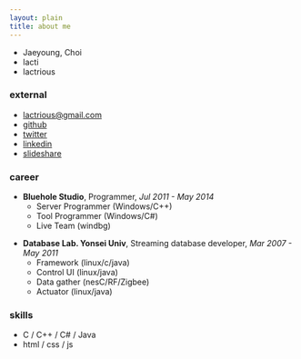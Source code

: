 ```yaml
---
layout: plain
title: about me
---
```


* Jaeyoung, Choi
* lacti
* lactrious

### external

* [lactrious@gmail.com](mailto:lactrious@gmail.com)
* [github](https://github.com/lacti)
* [twitter](https://twitter.com/lacti)
* [linkedin](http://www.linkedin.com/pub/jaeyoung-choi/99/243/861)
* [slideshare](http://www.slideshare.net/lactrious/presentations)

### career

* **Bluehole Studio**, Programmer, *Jul 2011 - May 2014*
	* Server Programmer (Windows/C++)
	* Tool Programmer (Windows/C#)
	* Live Team (windbg)
- **Database Lab. Yonsei Univ**, Streaming database developer, *Mar 2007 - May 2011*
	- Framework (linux/c/java)
	- Control UI (linux/java)
	- Data gather (nesC/RF/Zigbee)
	- Actuator (linux/java)

### skills

* C / C++ / C# / Java
* html / css / js
